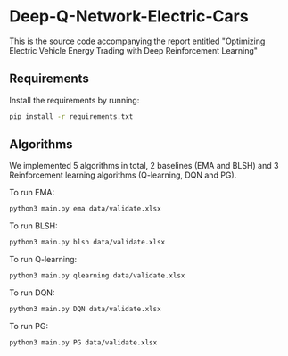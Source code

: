 # Deep-Q-Network-Electric-Cars
This is the source code accompanying the report entitled "Optimizing Electric Vehicle Energy Trading with Deep Reinforcement Learning"

## Requirements
Install the requirements by running:
```sh
pip install -r requirements.txt
```

## Algorithms
We implemented 5 algorithms in total, 2 baselines (EMA and BLSH) and 3 Reinforcement learning algorithms (Q-learning, DQN and PG). 

To run EMA: 
```sh
python3 main.py ema data/validate.xlsx
```

To run BLSH:
```sh
python3 main.py blsh data/validate.xlsx
```

To run Q-learning:
```sh
python3 main.py qlearning data/validate.xlsx
```

To run DQN:
```sh
python3 main.py DQN data/validate.xlsx
```

To run PG:
```sh
python3 main.py PG data/validate.xlsx
```



